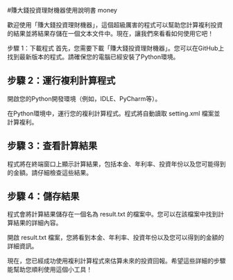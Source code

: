#賺大錢投資理財機器使用說明書
money

歡迎使用「賺大錢投資理財機器」，這個超級厲害的程式可以幫助您計算複利投資的結果並將結果存儲在一個文本文件中。現在，讓我們來看看如何使用它吧！

步驟 1：下載程式
首先，您需要下載「賺大錢投資理財機器」。您可以在GitHub上找到最新版本的程式。請確保您的電腦已經安裝了Python環境。
## 步驟 2：運行複利計算程式
開啟您的Python開發環境（例如，IDLE、PyCharm等）。

在Python環境中，運行您的複利計算程式。程式將自動讀取 setting.xml 檔案並計算複利。

## 步驟 3：查看計算結果
程式將在終端窗口上顯示計算結果，包括本金、年利率、投資年份以及您可能得到的金額。請仔細檢查這些結果。

## 步驟 4：儲存結果
程式會將計算結果儲存在一個名為 result.txt 的檔案中。您可以在該檔案中找到計算結果的詳細內容。

開啟 result.txt 檔案，您將看到本金、年利率、投資年份以及您可以得到的金額的詳細資訊。

現在，您已經成功使用複利計算程式來估算未來的投資回報。希望這些詳細的步驟能幫助您順利使用這個小工具！
